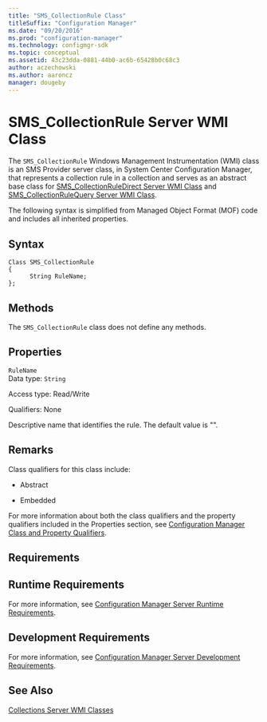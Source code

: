 ```yaml
---
title: "SMS_CollectionRule Class"
titleSuffix: "Configuration Manager"
ms.date: "09/20/2016"
ms.prod: "configuration-manager"
ms.technology: configmgr-sdk
ms.topic: conceptual
ms.assetid: 43c23dda-0881-44b0-ac6b-65428b0c68c3
author: aczechowski
ms.author: aaroncz
manager: dougeby
---
```

# SMS_CollectionRule Server WMI Class
The `SMS_CollectionRule` Windows Management Instrumentation (WMI) class is an SMS Provider server class, in System Center Configuration Manager, that represents a collection rule in a collection and serves as an abstract base class for [SMS_CollectionRuleDirect Server WMI Class](../../../../../develop/reference/core/clients/collections/sms_collectionruledirect-server-wmi-class.md) and [SMS_CollectionRuleQuery Server WMI Class](../../../../../develop/reference/core/clients/collections/sms_collectionrulequery-server-wmi-class.md).  

 The following syntax is simplified from Managed Object Format (MOF) code and includes all inherited properties.  

## Syntax  

```  
Class SMS_CollectionRule  
{  
      String RuleName;  
};  
```  

## Methods  
 The `SMS_CollectionRule` class does not define any methods.  

## Properties  
 `RuleName`  
 Data type: `String`  

 Access type: Read/Write  

 Qualifiers: None  

 Descriptive name that identifies the rule. The default value is "".  

## Remarks  
 Class qualifiers for this class include:  

-   Abstract  

-   Embedded  

 For more information about both the class qualifiers and the property qualifiers included in the Properties section, see [Configuration Manager Class and Property Qualifiers](../../../../../develop/reference/misc/class-and-property-qualifiers.md).  

## Requirements  

## Runtime Requirements  
 For more information, see [Configuration Manager Server Runtime Requirements](../../../../../develop/core/reqs/server-runtime-requirements.md).  

## Development Requirements  
 For more information, see [Configuration Manager Server Development Requirements](../../../../../develop/core/reqs/server-development-requirements.md).  

## See Also  
 [Collections Server WMI Classes](../../../../../develop/reference/core/clients/collections/collections-server-wmi-classes.md)
